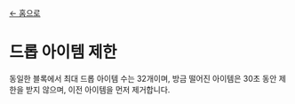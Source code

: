 [← 홈으로](../)
# 드롭 아이템 제한

동일한 블록에서 최대 드롭 아이템 수는 32개이며, 방금 떨어진 아이템은 30초 동안 제한을 받지 않으며, 이전 아이템을 먼저 제거합니다.
